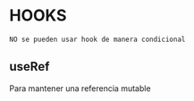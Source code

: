 # HOOKS

```
NO se pueden usar hook de manera condicional
```

## useRef

Para mantener una referencia mutable
